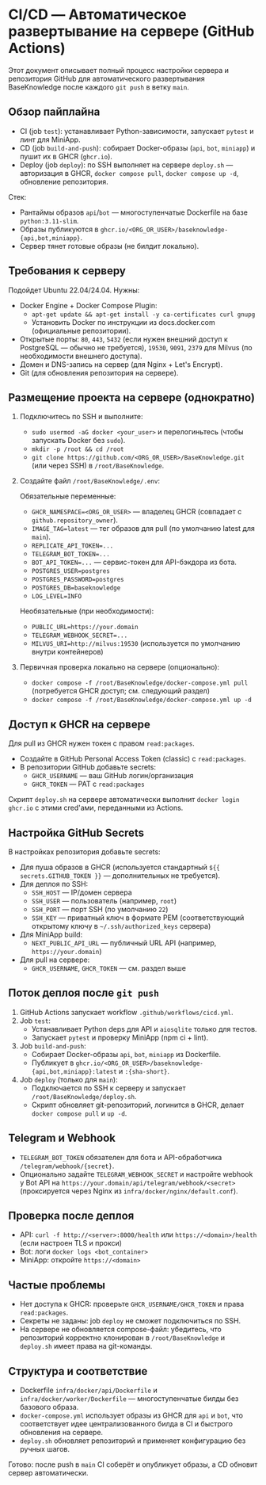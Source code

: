 # CI/CD — Автоматическое развертывание на сервере (GitHub Actions)

Этот документ описывает полный процесс настройки сервера и репозитория GitHub для автоматического развертывания BaseKnowledge после каждого `git push` в ветку `main`.

## Обзор пайплайна
- CI (job `test`): устанавливает Python-зависимости, запускает `pytest` и линт для MiniApp.
- CD (job `build-and-push`): собирает Docker-образы (`api`, `bot`, `miniapp`) и пушит их в GHCR (`ghcr.io`).
- Deploy (job `deploy`): по SSH выполняет на сервере `deploy.sh` — авторизация в GHCR, `docker compose pull`, `docker compose up -d`, обновление репозитория.

Стек:
- Рантаймы образов `api`/`bot` — многоступенчатые Dockerfile на базе `python:3.11-slim`.
- Образы публикуются в `ghcr.io/<ORG_OR_USER>/baseknowledge-{api,bot,miniapp}`.
- Сервер тянет готовые образы (не билдит локально).

## Требования к серверу
Подойдет Ubuntu 22.04/24.04. Нужны:

- Docker Engine + Docker Compose Plugin:
  - `apt-get update && apt-get install -y ca-certificates curl gnupg`
  - Установить Docker по инструкции из docs.docker.com (официальные репозитории).
- Открытые порты: `80`, `443`, `5432` (если нужен внешний доступ к PostgreSQL — обычно не требуется), `19530`, `9091`, `2379` для Milvus (по необходимости внешнего доступа).
- Домен и DNS-запись на сервер (для Nginx + Let's Encrypt).
- Git (для обновления репозитория на сервере).

## Размещение проекта на сервере (однократно)
1. Подключитесь по SSH и выполните:
   - `sudo usermod -aG docker <your_user>` и перелогиньтесь (чтобы запускать Docker без `sudo`).
   - `mkdir -p /root && cd /root`
   - `git clone https://github.com/<ORG_OR_USER>/BaseKnowledge.git` (или через SSH) в `/root/BaseKnowledge`.
2. Создайте файл `/root/BaseKnowledge/.env`:

   Обязательные переменные:
   - `GHCR_NAMESPACE=<ORG_OR_USER>` — владелец GHCR (совпадает с `github.repository_owner`).
   - `IMAGE_TAG=latest` — тег образов для pull (по умолчанию latest для `main`).
   - `REPLICATE_API_TOKEN=...`
   - `TELEGRAM_BOT_TOKEN=...`
   - `BOT_API_TOKEN=...` — сервис-токен для API-бэкдора из бота.
   - `POSTGRES_USER=postgres`
   - `POSTGRES_PASSWORD=postgres`
   - `POSTGRES_DB=baseknowledge`
   - `LOG_LEVEL=INFO`

   Необязательные (при необходимости):
   - `PUBLIC_URL=https://your.domain`
   - `TELEGRAM_WEBHOOK_SECRET=...`
   - `MILVUS_URI=http://milvus:19530` (используется по умолчанию внутри контейнеров)

3. Первичная проверка локально на сервере (опционально):
   - `docker compose -f /root/BaseKnowledge/docker-compose.yml pull` (потребуется GHCR доступ; см. следующий раздел)
   - `docker compose -f /root/BaseKnowledge/docker-compose.yml up -d`

## Доступ к GHCR на сервере
Для pull из GHCR нужен токен с правом `read:packages`.

- Создайте в GitHub Personal Access Token (classic) с `read:packages`.
- В репозитории GitHub добавьте secrets:
  - `GHCR_USERNAME` — ваш GitHub логин/организация
  - `GHCR_TOKEN` — PAT с `read:packages`

Скрипт `deploy.sh` на сервере автоматически выполнит `docker login ghcr.io` с этими cred'ами, переданными из Actions.

## Настройка GitHub Secrets
В настройках репозитория добавьте secrets:

- Для пуша образов в GHCR (используется стандартный `${{ secrets.GITHUB_TOKEN }}` — дополнительных не требуется).
- Для деплоя по SSH:
  - `SSH_HOST` — IP/домен сервера
  - `SSH_USER` — пользователь (например, `root`)
  - `SSH_PORT` — порт SSH (по умолчанию `22`)
  - `SSH_KEY` — приватный ключ в формате PEM (соответствующий открытому ключу в `~/.ssh/authorized_keys` сервера)
- Для MiniApp build:
  - `NEXT_PUBLIC_API_URL` — публичный URL API (например, `https://your.domain`)
- Для pull на сервере:
  - `GHCR_USERNAME`, `GHCR_TOKEN` — см. раздел выше

## Поток деплоя после `git push`
1. GitHub Actions запускает workflow `.github/workflows/cicd.yml`.
2. Job `test`:
   - Устанавливает Python deps для API и `aiosqlite` только для тестов.
   - Запускает `pytest` и проверку MiniApp (npm ci + lint).
3. Job `build-and-push`:
   - Собирает Docker-образы `api`, `bot`, `miniapp` из Dockerfile.
   - Публикует в `ghcr.io/<ORG_OR_USER>/baseknowledge-{api,bot,miniapp}:latest` и `:{sha-short}`.
4. Job `deploy` (только для `main`):
   - Подключается по SSH к серверу и запускает `/root/BaseKnowledge/deploy.sh`.
   - Скрипт обновляет git-репозиторий, логинится в GHCR, делает `docker compose pull` и `up -d`.

## Telegram и Webhook
- `TELEGRAM_BOT_TOKEN` обязателен для бота и API-обработчика `/telegram/webhook/{secret}`.
- Опционально задайте `TELEGRAM_WEBHOOK_SECRET` и настройте webhook у Bot API на `https://your.domain/api/telegram/webhook/<secret>` (проксируется через Nginx из `infra/docker/nginx/default.conf`).

## Проверка после деплоя
- API: `curl -f http://<server>:8000/health` или `https://<domain>/health` (если настроен TLS и прокси)
- Bot: логи `docker logs <bot_container>`
- MiniApp: откройте `https://<domain>`

## Частые проблемы
- Нет доступа к GHCR: проверьте `GHCR_USERNAME/GHCR_TOKEN` и права `read:packages`.
- Секреты не заданы: job `deploy` не сможет подключиться по SSH.
- На сервере не обновляется compose-файл: убедитесь, что репозиторий корректно клонирован в `/root/BaseKnowledge` и `deploy.sh` имеет права на git-команды.

## Структура и соответствие
- Dockerfile `infra/docker/api/Dockerfile` и `infra/docker/worker/Dockerfile` — многоступенчатые билды без базового образа.
- `docker-compose.yml` использует образы из GHCR для `api` и `bot`, что соответствует идее централизованного билда в CI и быстрого обновления на сервере.
- `deploy.sh` обновляет репозиторий и применяет конфигурацию без ручных шагов.

Готово: после push в `main` CI соберёт и опубликует образы, а CD обновит сервер автоматически.

